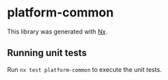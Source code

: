# platform-common

This library was generated with [Nx](https://nx.dev).

## Running unit tests

Run `nx test platform-common` to execute the unit tests.
